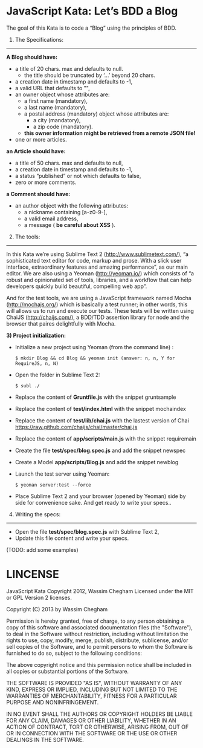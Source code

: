 JavaScript Kata: Let’s BDD a Blog
=================================

The goal of this Kata is to code a “Blog” using the principles of BDD.

1. The Specifications:
----------------------

__A Blog should have:__

  * a title of 20 chars. max and defaults to null. 
    * the title should be truncated by ‘...’ beyond 20 chars.
  * a creation date in timestamp and defaults to -1,
  * a valid URL that defaults to "",
  * an owner object whose attributes are:
    * a first name (mandatory),
    * a last name (mandatory),
    * a postal address (mandatory) object whose attributes are:
      * a city (mandatory),
      * a zip code (mandatory).
    * __this owner information might be retrieved from a remote JSON file!__
 * one or more articles.

__an Article should have:__

  * a title of 50 chars. max and defaults to null,
  * a creation date in timestamp and defaults to -1,
  * a status “published” or not which defaults to false,
  * zero or more comments.

__a Comment should have:__

  * an author object with the following attributes:
    * a nickname containing [a-z0-9-],
    * a valid email address,
    * a message ( __be careful about XSS__ ).

2. The tools:
-------------

In this Kata we’re using Sublime Text 2 (http://www.sublimetext.com/), “a sophisticated text editor for code, markup and prose. With a slick user interface, extraordinary features and amazing performance”, as our main editor. 
We are also using a Yeoman (http://yeoman.io/) which consists of “a robust and opinionated set of tools, libraries, and a workflow that can help developers quickly build beautiful, compelling web app”.


And for the test tools, we are using a JavaScript framework named Mocha (http://mochajs.org/) which is basically a test runner; in other words, this will allows us to run and execute our tests. These tests will be written using ChaiJS (http://chaijs.com/), a BDD/TDD assertion library for node and the browser that paires delightfully with Mocha.

__3) Project initialization:__

* Initialize a new project using Yeoman (from the command line) :

  `$ mkdir Blog && cd Blog && yeoman init (answer: n, n, Y for RequireJS, n, N)`


* Open the folder in Sublime Text 2: 

  `$ subl ./`

* Replace the content of __Gruntfile.js__ with the snippet gruntsample
* Replace the content of __test/index.html__ with the snippet mochaindex 
* Replace the content of __test/lib/chai.js__ with the lastest version of Chai https://raw.github.com/chaijs/chai/master/chai.js
* Replace the content of __app/scripts/main.js__ with the snippet requiremain
* Create the file __test/spec/blog.spec.js__ and add the snippet newspec
* Create a Model __app/scripts/Blog.js__ and add the snippet newblog
* Launch the test server using Yeoman:

  `$ yeoman server:test --force`

* Place Sublime Text 2 and your browser (opened by Yeoman) side by side for convenience sake. And get ready to write your specs..

4. Writing the specs:
---------------------

* Open the file __test/spec/blog.spec.js__ with Sublime Text 2,
* Update this file content and write your specs.

(TODO: add some examples)


LINCENSE
=======
JavaScript Kata Copyright 2012, Wassim Chegham Licensed under the MIT or GPL Version 2 licenses.

Copyright (C) 2013 by Wassim Chegham

Permission is hereby granted, free of charge, to any person obtaining a copy of this software and associated documentation files (the "Software"), to deal in the Software without restriction, including without limitation the rights to use, copy, modify, merge, publish, distribute, sublicense, and/or sell copies of the Software, and to permit persons to whom the Software is furnished to do so, subject to the following conditions:

The above copyright notice and this permission notice shall be included in all copies or substantial portions of the Software.

THE SOFTWARE IS PROVIDED "AS IS", WITHOUT WARRANTY OF ANY KIND, EXPRESS OR IMPLIED, INCLUDING BUT NOT LIMITED TO THE WARRANTIES OF MERCHANTABILITY, FITNESS FOR A PARTICULAR PURPOSE AND NONINFRINGEMENT. 

IN NO EVENT SHALL THE AUTHORS OR COPYRIGHT HOLDERS BE LIABLE FOR ANY CLAIM, DAMAGES OR OTHER LIABILITY, WHETHER IN AN ACTION OF CONTRACT, TORT OR OTHERWISE, ARISING FROM, OUT OF OR IN CONNECTION WITH THE SOFTWARE OR THE USE OR OTHER DEALINGS IN THE SOFTWARE.
